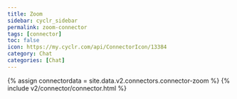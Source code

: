 ```yaml
---
title: Zoom
sidebar: cyclr_sidebar
permalink: zoom-connector
tags: [connector]
toc: false
icon: https://my.cyclr.com/api/ConnectorIcon/13384
category: Chat
categories: [Chat]
---
```

{% assign connectordata = site.data.v2.connectors.connector-zoom %}
{% include v2/connector/connector.html %}	